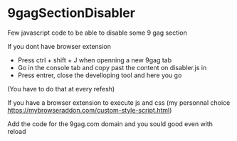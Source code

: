 # 9gagSectionDisabler
Few javascript code to be able to disable some 9 gag section


If you dont have browser extension 
- Press ctrl + shift + J when openning a new 9gag tab
- Go in the console tab and copy past the content on disabler.js in
- Press entrer, close the develloping tool and here you go

(You have to do that at every refesh)


If you have a browser extension to execute js and css
(my personnal choice https://mybrowseraddon.com/custom-style-script.html)

Add the code for the 9gag.com domain and you sould good even with reload
